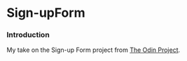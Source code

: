 # Sign-upForm

### Introduction
My take on the Sign-up Form project from [The Odin Project](https://www.theodinproject.com/lessons/intermediate-html-and-css-sign-up-form).
